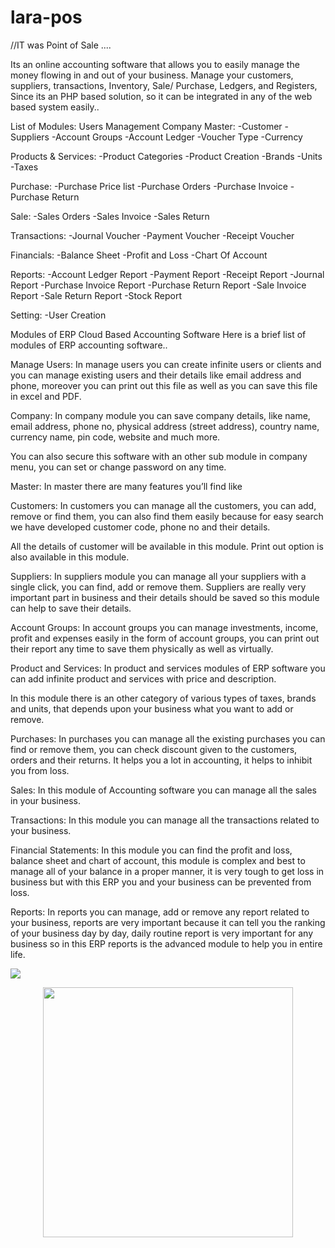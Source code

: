 # lara-pos
//IT was Point of Sale ....


Its  an online accounting software that allows you to easily manage the money flowing in and out of your business. 
Manage your customers, suppliers, transactions, Inventory, Sale/ Purchase, Ledgers, and Registers,
 Since its an  PHP based solution, so it can be integrated in any of the web based system easily..

List of Modules:
Users Management
Company
Master:
-Customer
-Suppliers
-Account Groups
-Account Ledger
-Voucher Type
-Currency

Products & Services:
-Product Categories
-Product Creation
-Brands
-Units
-Taxes

Purchase:
-Purchase Price list
-Purchase Orders
-Purchase Invoice
-Purchase Return

Sale:
-Sales Orders
-Sales Invoice
-Sales Return

Transactions:
-Journal Voucher
-Payment Voucher
-Receipt Voucher

Financials:
-Balance Sheet
-Profit and Loss
-Chart Of Account

Reports:
-Account Ledger Report
-Payment Report
-Receipt Report
-Journal Report
-Purchase Invoice Report
-Purchase Return Report
-Sale Invoice Report
-Sale Return Report
-Stock Report

Setting:
-User Creation

Modules of ERP Cloud Based Accounting Software
Here is a brief list of modules of ERP accounting software..

Manage Users:
In manage users you can create infinite users or clients and you can manage existing users and their details like email address and phone, moreover you can print out this file as well as you can save this file in excel and PDF.

Company:
In company module you can save company details, like name, email address, phone no, physical address (street address), country name, currency name, pin code, website and much more.

You can also secure this software with an other sub module in company menu, you can set or change password on any time.

Master:
In master there are many features you’ll find like

Customers: 
In customers you can manage all the customers, you can add, remove or find them, you can also find them easily because for easy search we have developed customer code, phone no and their details.

All the details of customer will be available in this module. Print out option is also available in this module.

Suppliers:
In suppliers module you can manage all your suppliers with a single click, you can find, add or remove them. Suppliers are really very important part in business and their details should be saved so this module can help to save their details.

Account Groups:
In account groups you can manage investments, income, profit and expenses easily in the form of account groups, you can print out their report any time to save them physically as well as virtually.

Product and Services:
In product and services modules of ERP software you can add infinite product and services with price and description.

In this module there is an other category of various types of taxes, brands and units, that depends upon your business what you want to add or remove.

Purchases:
In purchases you can manage all the existing purchases you can find or remove them, you can check discount given to the customers, orders and their returns. It helps you a lot in accounting, it helps to inhibit you from loss.

Sales:
In this module of Accounting software you can manage all the sales in your business.

Transactions:
In this module you can manage all the transactions related to your business.

Financial Statements:
In this module you can find the profit and loss, balance sheet and chart of account, this module is complex and best to manage all of your balance in a proper manner, it is very tough to get loss in business but with this ERP you and your business can be prevented from loss.

Reports:
In reports you can manage, add or remove any report related to your business, reports are very important because it can tell you the ranking of your business day by day, daily routine report is very important for any business so in this ERP reports is the advanced module to help you in entire life.

<sup><img src="https://steamuserimages-a.akamaihd.net/ugc/824566056082911413/D6CF5FF8C8E7C3C693E70B02C55CD2CB0E87D740/"> </sup>
<p align="center"><img src="https://res.cloudinary.com/dtfbvvkyp/image/upload/v1566331377/laravel-logolockup-cmyk-red.svg" width="400"></p>

